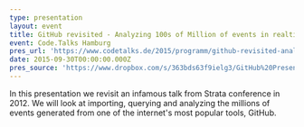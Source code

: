 ```yaml
---
type: presentation
layout: event
title: GitHub revisited - Analyzing 100s of Million of events in realtime
event: Code.Talks Hamburg
pres_url: 'https://www.codetalks.de/2015/programm/github-revisited-analyzing-100s-of-million-of-events-in-realtime'
date: 2015-09-30T00:00:00.000Z
pres_source: 'https://www.dropbox.com/s/363bds63f9ielg3/GitHub%20Presentation%20%28Draft%29.key?dl=0'
---
```


In this presentation we revisit an infamous talk from Strata conference in 2012. We will look at importing, querying and analyzing the millions of events generated from one of the internet's most popular tools, GitHub.
